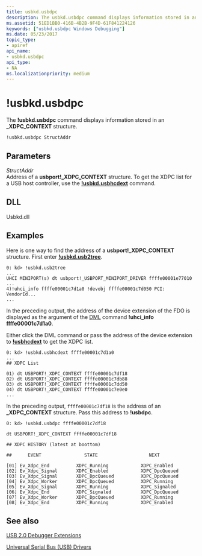 ```yaml
---
title: usbkd.usbdpc
description: The usbkd.usbdpc command displays information stored in an _XDPC_CONTEXT structure.
ms.assetid: 51ED1BB0-416B-4B2B-9F4D-61F841224126
keywords: ["usbkd.usbdpc Windows Debugging"]
ms.date: 05/23/2017
topic_type:
- apiref
api_name:
- usbkd.usbdpc
api_type:
- NA
ms.localizationpriority: medium
---
```


# !usbkd.usbdpc


The **!usbkd.usbdpc** command displays information stored in an **\_XDPC\_CONTEXT** structure.

```dbgcmd
!usbkd.usbdpc StructAddr
```

## <span id="ddk__devobj_dbg"></span><span id="DDK__DEVOBJ_DBG"></span>Parameters


<span id="_______StructAddr______"></span><span id="_______structaddr______"></span><span id="_______STRUCTADDR______"></span> *StructAddr*   
Address of a **usbport!\_XDPC\_CONTEXT** structure. To get the XDPC list for a USB host controller, use the [**!usbkd.usbhcdext**](-usbkd-usbhcdext.md) command.

## <span id="DLL"></span><span id="dll"></span>DLL


Usbkd.dll

Examples
--------

Here is one way to find the address of a **usbport!\_XDPC\_CONTEXT** structure. First enter [**!usbkd.usb2tree**](-usbkd-usb2tree.md).

```dbgcmd
0: kd> !usbkd.usb2tree
...
UHCI MINIPORT(s) dt usbport!_USBPORT_MINIPORT_DRIVER ffffe00001e77010
...
4)!uhci_info ffffe00001c7d1a0 !devobj ffffe00001c7d050 PCI: VendorId...
...
```

In the preceding output, the address of the device extension of the FDO is displayed as the argument of the [DML](debugger-markup-language-commands.md) command **!uhci\_info ffffe00001c7d1a0**.

Either click the DML command or pass the address of the device extension to [**!usbhcdext**](-usbkd-usbhcdext.md) to get the XDPC list.

```dbgcmd
0: kd> !usbkd.usbhcdext ffffe00001c7d1a0
...
## XDPC List

01) dt USBPORT!_XDPC_CONTEXT ffffe00001c7df18
02) dt USBPORT!_XDPC_CONTEXT ffffe00001c7db88
03) dt USBPORT!_XDPC_CONTEXT ffffe00001c7dd50
04) dt USBPORT!_XDPC_CONTEXT ffffe00001c7e0e0
...
```

In the preceding output, `ffffe00001c7df18` is the address of an **\_XDPC\_CONTEXT** structure. Pass this address to **!usbdpc**.

```dbgcmd
0: kd> !usbkd.usbdpc ffffe00001c7df18

dt USBPORT!_XDPC_CONTEXT ffffe00001c7df18

## XDPC HISTORY (latest at boottom)

##      EVENT                STATE                   NEXT

[01] Ev_Xdpc_End          XDPC_Running            XDPC_Enabled            
[02] Ev_Xdpc_Signal       XDPC_Enabled            XDPC_DpcQueued          
[03] Ev_Xdpc_Signal       XDPC_DpcQueued          XDPC_DpcQueued          
[04] Ev_Xdpc_Worker       XDPC_DpcQueued          XDPC_Running            
[05] Ev_Xdpc_Signal       XDPC_Running            XDPC_Signaled           
[06] Ev_Xdpc_End          XDPC_Signaled           XDPC_DpcQueued          
[07] Ev_Xdpc_Worker       XDPC_DpcQueued          XDPC_Running            
[08] Ev_Xdpc_End          XDPC_Running            XDPC_Enabled
```

## <span id="see_also"></span>See also


[USB 2.0 Debugger Extensions](usb-2-0-extensions.md)

[Universal Serial Bus (USB) Drivers](https://docs.microsoft.com/windows-hardware/drivers/usbcon/)

 

 






